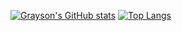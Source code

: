 <!--
**GavinLin512/GavinLin512** is a ✨ _special_ ✨ repository because its `README.md` (this file) appears on your GitHub profile.

Here are some ideas to get you started:

- 🔭 I’m currently working on ...
- 🌱 I’m currently learning ...
- 👯 I’m looking to collaborate on ...
- 🤔 I’m looking for help with ...
- 💬 Ask me about ...
- 📫 How to reach me: ...
- 😄 Pronouns: ...
- ⚡ Fun fact: ...
-->
[![Grayson's GitHub stats](https://github-readme-stats.vercel.app/api?username=gavinlin512&theme=tokyonight)](https://github.com/gavinlin512/github-readme-stats)
[![Top Langs](https://github-readme-stats.vercel.app/api/top-langs/?username=gavinlin51&theme=tokyonight2&layout=compact&langs_count=10)](https://github.com/gavinlin512/github-readme-stats)

